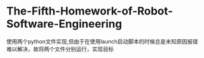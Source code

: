 # The-Fifth-Homework-of-Robot-Software-Engineering
使用两个python文件实现,但由于在使用launch启动脚本的时候总是未知原因报错难以解决，故将两个文件分别运行，实现目标
